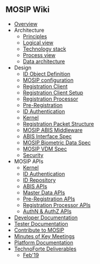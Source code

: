 ## MOSIP Wiki
* [Overview](https://github.com/mosip/mosip/wiki)
* Architecture
  * [Principles](https://github.com/mosip/mosip/wiki/Architecture-Principles-&-Platform-Goals)
  * [Logical view](https://github.com/mosip/mosip/wiki/Logical-Architecture)  
  * [Technology stack](https://github.com/mosip/mosip/wiki/Technology-Stack)
  * [Process view](https://github.com/mosip/mosip/wiki/Process-view)
  * [Data architecture](https://github.com/mosip/mosip/wiki/MOSIP-Data-Architecture)
* Design
  * [ID Object Definition](https://github.com/mosip/mosip/wiki/MOSIP-ID-Object-definition)
  * [MOSIP configuration](https://github.com/mosip/mosip/wiki/MOSIP-configuration-&-launcher)
  * [Registration Client](https://github.com/mosip/mosip/wiki/Registration-Client)
  * [Registration Client Setup](https://github.com/mosip/mosip/wiki/Registration-Client-Setup)
  * [Registration Processor](https://github.com/mosip/mosip/wiki/Registration-Processor)
  * [Pre-Registration](https://github.com/mosip/mosip/wiki/Pre-Registration)
  * [ID Authentication](https://github.com/mosip/mosip/wiki/ID-Authentication)
  * [Kernel](https://github.com/mosip/mosip/wiki/Kernel)
  * [Registration Packet Structure](https://github.com/mosip/mosip/wiki/Registration-Packet)  
  * [MOSIP ABIS Middleware](https://github.com/mosip/mosip/wiki/MOSIP-ABIS-Middleware)
  * [ABIS Interface Spec](https://github.com/mosip/mosip/wiki/Automated-Biometric-Identification-System-(ABIS)-Interface)
  * [MOSIP Biometric Data Spec](https://github.com/mosip/mosip/wiki/MOSIP-Biometric-Data-Specifications)
  * [MOSIP VDM Spec](https://github.com/mosip/mosip/wiki/MOSIP-VDM-Specifications)
  * [Security](https://github.com/mosip/mosip/wiki/Security)
* MOSIP APIs
  * [Kernel](https://github.com/mosip/mosip/wiki/Kernel-APIs)
  * [ID Authentication](https://github.com/mosip/mosip/wiki/ID-Authentication-APIs)
  * [ID Repository](https://github.com/mosip/mosip/wiki/ID-Repository-API)
  * [ABIS APIs](https://github.com/mosip/mosip/wiki/ABIS-APIs)
  * [Master Data APIs](https://github.com/mosip/mosip/wiki/Master-data-APIs)
  * [Pre-Registration APIs](https://github.com/mosip/mosip/wiki/Pre-Registration-APIs)
  * [Registration Processor APIs](https://github.com/mosip/mosip/wiki/Registration-Processor-APIs)
  * [AuthN & AuthZ APIs](https://github.com/mosip/mosip/wiki/AuthN-&-AuthZ-APIs)
* [Developer Documentation](https://github.com/mosip/mosip/wiki/Developer-Documentation)
* [Tester Documentation](https://github.com/mosip/mosip/wiki/Tester-Documentation)
* [Contribute to MOSIP](https://github.com/mosip/mosip/wiki/Contribute-to-MOSIP) 
* [Minutes of Key Meetings](https://github.com/mosip/mosip/wiki/Minutes-of-Key-Meetings)
* [Platform Documentation](https://github.com/mosip/mosip/wiki/Platform-Documentation)
* [TechnoForte Deliverables](https://github.com/mosip/mosip/wiki/TechnoForte-Deliverables)
  * [Feb'19](https://github.com/mosip/mosip/wiki/Feb'19)